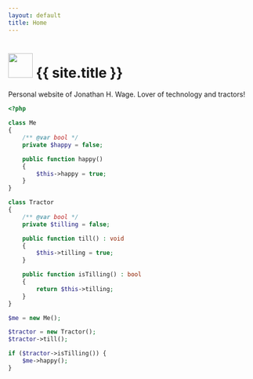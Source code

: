 ```yaml
---
layout: default
title: Home
---
```


<div class="jumbotron jumbotron-fluid">
    <div class="container">
        <h1 class="display-4"><img src="{{ site.url }}/images/me.jpg" class="rounded-circle mr-3" style="width: 50px;"" /> {{ site.title }}</h1>
        <p class="lead">Personal website of Jonathan H. Wage. Lover of technology and tractors!</p>
    </div>
</div>

```php
<?php

class Me
{
    /** @var bool */
    private $happy = false;

    public function happy()
    {
        $this->happy = true;
    }
}

class Tractor
{
    /** @var bool */
    private $tilling = false;

    public function till() : void
    {
        $this->tilling = true;
    }

    public function isTilling() : bool
    {
        return $this->tilling;
    }
}

$me = new Me();

$tractor = new Tractor();
$tractor->till();

if ($tractor->isTilling()) {
    $me->happy();
}
```
